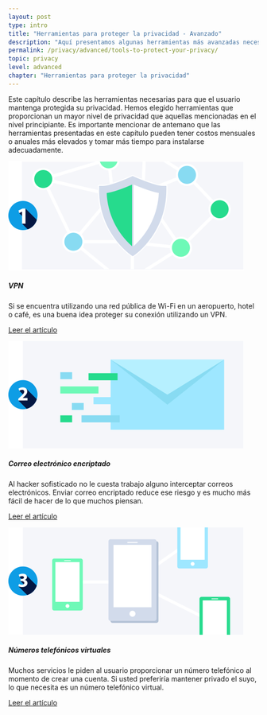 ```yaml
---
layout: post
type: intro
title: "Herramientas para proteger la privacidad - Avanzado"
description: "Aquí presentamos algunas herramientas más avanzadas necesarias para mejorar su privacidad en línea: VPN, correo cifrado y más."
permalink: /privacy/advanced/tools-to-protect-your-privacy/
topic: privacy
level: advanced
chapter: "Herramientas para proteger la privacidad"
---
```


Este capítulo describe las herramientas necesarias para que el usuario mantenga protegida su privacidad. Hemos elegido herramientas que proporcionan un mayor nivel de privacidad que aquellas mencionadas en el nivel principiante. Es importante mencionar de antemano que las herramientas presentadas en este capítulo pueden tener costos mensuales o anuales más elevados y tomar más tiempo para instalarse adecuadamente.


<div class="row mt-5">
    <div class="col-md-3">
        <a href="{{ site.baseurl }}{% post_url /privacy/advanced/2024-04-02-vpn %}">
            <img src="/assets/post_files/privacy/advanced/tools-to-protect-your-privacy/vpn.svg" alt="VPN" />
        </a>
    </div>
    <div class="col-md-9">
        <h5 class="intro-article-title">VPN</h5>
        <p class="mb-1">
            Si se encuentra utilizando una red pública de Wi-Fi en un aeropuerto, hotel o café, es una buena idea proteger su conexión utilizando un VPN.
        </p>
        <p class="mb-0">
            <a class="font-weight-bold" href="{{ site.baseurl }}{% post_url /privacy/advanced/2024-04-02-vpn %}">Leer el artículo</a>
        </p>
    </div>
</div>

<div class="row mt-5">
    <div class="col-md-3">
        <a href="{{ site.baseurl }}{% post_url /privacy/advanced/2024-04-03-encrypted-email %}">
            <img src="/assets/post_files/privacy/advanced/tools-to-protect-your-privacy/encrypted_mail.svg" alt="Correo electrónico encriptado" />
        </a>
    </div>
    <div class="col-md-9">
        <h5 class="intro-article-title">Correo electrónico encriptado</h5>
        <p class="mb-1">
            Al hacker sofisticado no le cuesta trabajo alguno interceptar correos electrónicos. Enviar correo encriptado reduce ese riesgo y es mucho más fácil de hacer de lo que muchos piensan.
        </p>
        <p class="mb-0">
            <a class="font-weight-bold" href="{{ site.baseurl }}{% post_url /privacy/advanced/2024-04-03-encrypted-email %}">Leer el artículo</a>
        </p>
    </div>
</div>

<div class="row mt-5">
    <div class="col-md-3">
        <a href="{{ site.baseurl }}{% post_url /privacy/advanced/2024-04-04-virtual-phone-number %}">
            <img src="/assets/post_files/privacy/advanced/tools-to-protect-your-privacy/vitual_phone_number.svg" alt="Números telefónicos virtuales" />
        </a>
    </div>
    <div class="col-md-9">
        <h5 class="intro-article-title">Números telefónicos virtuales</h5>
        <p class="mb-1">
            Muchos servicios le piden al usuario proporcionar un número telefónico al momento de crear una cuenta. Si usted preferiría mantener privado el suyo, lo que necesita es un número telefónico virtual.
        </p>
        <p class="mb-0">
            <a class="font-weight-bold" href="{{ site.baseurl }}{% post_url /privacy/advanced/2024-04-04-virtual-phone-number %}">Leer el artículo</a>
        </p>
    </div>
</div>
